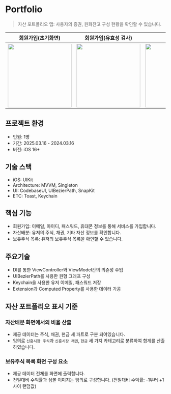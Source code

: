 # Portfolio
> 자산 포트폴리오 앱: 사용자의 증권, 원화잔고 구성 현황을 확인할 수 있습니다.

|회원가입(초기화면)|회원가입(유효성 검사)|자산배분|보유주식 목록|
|--------|-----|-----|------|
|<img width = "200" src = "https://github.com/user-attachments/assets/113a2b09-2c5c-419d-ae88-b0219acb2ac1">|<img width = "200" src = "https://github.com/user-attachments/assets/9bd5d9ab-fea1-4cf6-a7cb-bea10a818cc2">|<img width = "200" src = "https://github.com/user-attachments/assets/ec1dc464-5352-4c70-92aa-6e472d4aa468">|<img width = "200" src = "https://github.com/user-attachments/assets/e5c2e0d3-e443-4d30-8a6f-5cac7fd3b981">|


## 프로젝트 환경
- 인원: 1명
- 기간: 2025.03.16 - 2024.03.16
- 버전: iOS 16+ 

## 기술 스택
- iOS: UIKit
- Architecture: MVVM, Singleton
- UI: CodebaseUI, UIBezierPath, SnapKit
- ETC: Toast, Keychain

## 핵심 기능
- 회원가입: 이메일, 아이디, 패스워드, 휴대폰 정보를 통해 서비스를 가입합니다.
- 자산배분: 유저의 주식, 채권, 기타 자산 정보를 확인합니다.
- 보유주식 목록: 유저의 보유주식 목록을 확인할 수 있습니다.

## 주요기술
- DI를 통한 ViewController와 ViewModel간의 의존성 주입
- UIBezierPath를 사용한 원형 그래프 구성
- Keychain을 사용한 유저 이메일, 패스워드 저장  
- Extension과 Computed Property를 사용한 데이터 가공

## 자산 포트폴리오 표시 기준
### 자산배분 화면에서의 비율 산출
- 제공 데이터는 주식, 채권, 현금 세 파트로 구분 되어있습니다.
- 임의로 `신흥시장 주식`과 `신흥시장 채권`, `현금` 세 가지 카테고리로 분류하여 합계를 산출하였습니다.
  
### 보유주식 목록 화면 구성 요소
- 제공 데이터 전체를 화면에 출력합니다.
- 전일대비 수익률과 심볼 이미지는 임의로 구성합니다. (전일대비 수익률: -1부터 +1 사이 랜덤값)